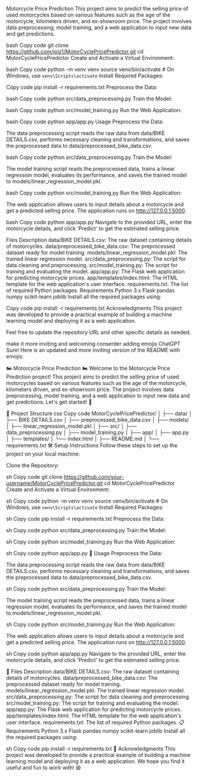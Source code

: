 Motorcycle Price Prediction
This project aims to predict the selling price of used motorcycles based on various features such as the age of the motorcycle, kilometers driven, and ex-showroom price. The project involves data preprocessing, model training, and a web application to input new data and get predictions.

bash
Copy code
git clone https://github.com/joiz1/MotorCyclePricePredictor.git
cd MotorCyclePricePredictor
Create and Activate a Virtual Environment:

bash
Copy code
python -m venv venv
source venv/bin/activate  # On Windows, use `venv\Scripts\activate`
Install Required Packages:

Copy code
pip install -r requirements.txt
Preprocess the Data:

bash
Copy code
python src/data_preprocessing.py
Train the Model:

bash
Copy code
python src/model_training.py
Run the Web Application:

bash
Copy code
python app/app.py
Usage
Preprocess the Data:

The data preprocessing script reads the raw data from data/BIKE DETAILS.csv, performs necessary cleaning and transformations, and saves the preprocessed data to data/preprocessed_bike_data.csv.

bash
Copy code
python src/data_preprocessing.py
Train the Model:

The model training script reads the preprocessed data, trains a linear regression model, evaluates its performance, and saves the trained model to models/linear_regression_model.pkl.

bash
Copy code
python src/model_training.py
Run the Web Application:

The web application allows users to input details about a motorcycle and get a predicted selling price. The application runs on http://127.0.0.1:5000.

bash
Copy code
python app/app.py
Navigate to the provided URL, enter the motorcycle details, and click 'Predict' to get the estimated selling price.

Files Description
data/BIKE DETAILS.csv: The raw dataset containing details of motorcycles.
data/preprocessed_bike_data.csv: The preprocessed dataset ready for model training.
models/linear_regression_model.pkl: The trained linear regression model.
src/data_preprocessing.py: The script for data cleaning and preprocessing.
src/model_training.py: The script for training and evaluating the model.
app/app.py: The Flask web application for predicting motorcycle prices.
app/templates/index.html: The HTML template for the web application's user interface.
requirements.txt: The list of required Python packages.
Requirements
Python 3.x
Flask
pandas
numpy
scikit-learn
joblib
Install all the required packages using:

Copy code
pip install -r requirements.txt
Acknowledgments
This project was developed to provide a practical example of building a machine learning model and deploying it as a web application.

Feel free to update the repository URL and other specific details as needed.

make it more inviting and welcoming conserder adding emojis
ChatGPT
Sure! Here is an updated and more inviting version of the README with emojis:

🏍️ Motorcycle Price Prediction 🏍️
Welcome to the Motorcycle Price Prediction project! This project aims to predict the selling price of used motorcycles based on various features such as the age of the motorcycle, kilometers driven, and ex-showroom price. The project involves data preprocessing, model training, and a web application to input new data and get predictions. Let's get started! 🚀

📂 Project Structure
css
Copy code
MotorCyclePricePredictor/
│
├── data/
│   ├── BIKE DETAILS.csv
│   ├── preprocessed_bike_data.csv
│
├── models/
│   ├── linear_regression_model.pkl
│
├── src/
│   ├── data_preprocessing.py
│   ├── model_training.py
│
├── app/
│   ├── app.py
│   ├── templates/
│       └── index.html
│
├── README.md
│
└── requirements.txt
🛠️ Setup Instructions
Follow these steps to set up the project on your local machine:

Clone the Repository:

sh
Copy code
git clone https://github.com/your-username/MotorCyclePricePredictor.git
cd MotorCyclePricePredictor
Create and Activate a Virtual Environment:

sh
Copy code
python -m venv venv
source venv/bin/activate  # On Windows, use `venv\Scripts\activate`
Install Required Packages:

sh
Copy code
pip install -r requirements.txt
Preprocess the Data:

sh
Copy code
python src/data_preprocessing.py
Train the Model:

sh
Copy code
python src/model_training.py
Run the Web Application:

sh
Copy code
python app/app.py
🎉 Usage
Preprocess the Data:

The data preprocessing script reads the raw data from data/BIKE DETAILS.csv, performs necessary cleaning and transformations, and saves the preprocessed data to data/preprocessed_bike_data.csv.

sh
Copy code
python src/data_preprocessing.py
Train the Model:

The model training script reads the preprocessed data, trains a linear regression model, evaluates its performance, and saves the trained model to models/linear_regression_model.pkl.

sh
Copy code
python src/model_training.py
Run the Web Application:

The web application allows users to input details about a motorcycle and get a predicted selling price. The application runs on http://127.0.0.1:5000.

sh
Copy code
python app/app.py
Navigate to the provided URL, enter the motorcycle details, and click 'Predict' to get the estimated selling price.

📁 Files Description
data/BIKE DETAILS.csv: The raw dataset containing details of motorcycles.
data/preprocessed_bike_data.csv: The preprocessed dataset ready for model training.
models/linear_regression_model.pkl: The trained linear regression model.
src/data_preprocessing.py: The script for data cleaning and preprocessing.
src/model_training.py: The script for training and evaluating the model.
app/app.py: The Flask web application for predicting motorcycle prices.
app/templates/index.html: The HTML template for the web application's user interface.
requirements.txt: The list of required Python packages.
📋 Requirements
Python 3.x
Flask
pandas
numpy
scikit-learn
joblib
Install all the required packages using:

sh
Copy code
pip install -r requirements.txt
🌟 Acknowledgments
This project was developed to provide a practical example of building a machine learning model and deploying it as a web application. We hope you find it useful and fun to work with! 😄
